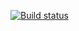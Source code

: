[![Build status](https://ci.appveyor.com/api/projects/status/0dr5ajw0n0t3xv4h?svg=true)](https://ci.appveyor.com/project/Fredtesting/aqa5)
